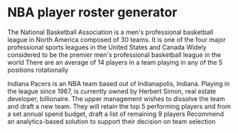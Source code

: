 # NBA player roster generator

The National Basketball Association is a men's professional basketball league in North America composed of 30 teams. 
It is one of the four major professional sports leagues in the United States and Canada
Widely considered to be the premier men's professional basketball league in the world
There are an average of 14 players in a team playing in any of the 5 positions rotationally

Indiana Pacers is an NBA team based out of Indianapolis, Indiana. 
Playing in the league since 1967, is currently owned by Herbert Simon, real estate developer, billionaire.
The upper management wishes to dissolve the team and draft a new team.
They will retain the top 5 performing players and from a set annual spend budget, draft a list of remaining 9 players
Recommend an analytics-based solution to support their decision on team selection
